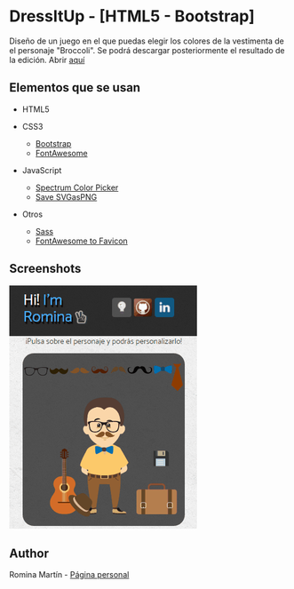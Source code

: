 # DressItUp - [HTML5 - Bootstrap]

Diseño de un juego en el que puedas elegir los colores de la vestimenta de el personaje "Broccoli". Se podrá descargar posteriormente el resultado de la edición.
Abrir [aquí](https://romi-web.github.io/DressItUp/)
## Elementos que se usan

- HTML5

- CSS3
    - [Bootstrap](http://getbootstrap.com/)
    - [FontAwesome](http://fontawesome.io/)

- JavaScript
    - [Spectrum Color Picker](https://bgrins.github.io/spectrum/)
    - [Save SVGasPNG](https://github.com/exupero/saveSvgAsPng)

- Otros
    - [Sass](http://sass-lang.com/)
    - [FontAwesome to Favicon](http://paulferrett.com/fontawesome-favicon/)

## Screenshots
![](https://raw.githubusercontent.com/ROMI-WEB/DressItUp/master/images/preview.gif)

## Author
Romina Martín - [Página personal](http://rominamartin.github.io/)
